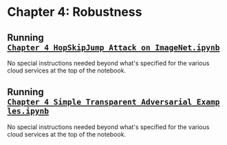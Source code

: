 # Chapter 4: Robustness

## Running [`Chapter_4_HopSkipJump_Attack_on_ImageNet.ipynb`](Chapter_4_HopSkipJump_Attack_on_ImageNet.ipynb)

No special instructions needed beyond what's specified for the various cloud services at the top of the notebook.

## Running [`Chapter_4_Simple_Transparent_Adversarial_Examples.ipynb`](Chapter_4_Simple_Transparent_Adversarial_Examples.ipynb)

No special instructions needed beyond what's specified for the various cloud services at the top of the notebook.
